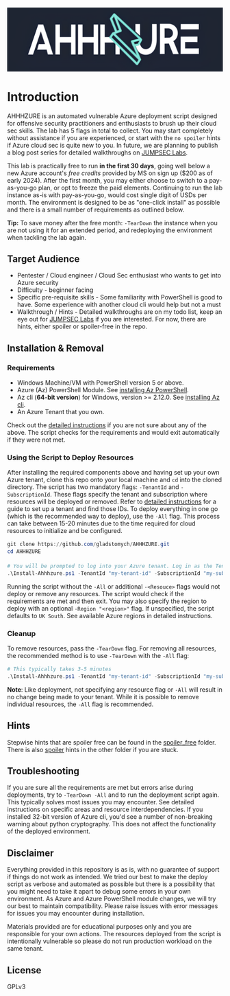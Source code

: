 ![Project Logo](screenshots/logo.png)

# Introduction
AHHHZURE is an automated vulnerable Azure deployment script designed for offensive security practitioners and enthusiasts to brush up their cloud sec skills. The lab has 5 flags in total to collect. You may start completely without assistance if you are experienced, or start with the `no spoiler` hints if Azure cloud sec is quite new to you. In future, we are planning to publish a blog post series for detailed walkthroughs on [JUMPSEC Labs](https://labs.jumpsec.com/).

This lab is practically free to run **in the first 30 days**, going well below a new Azure account's *free credits* provided by MS on sign up ($200 as of early 2024). After the first month, you may either choose to switch to a pay-as-you-go plan, or opt to freeze the paid elements. Continuing to run the lab instance as-is with pay-as-you-go, would cost single digit of USDs per month. The environment is designed to be as "one-click install" as possible and there is a small number of requirements as outlined below. 

**Tip:** To save money after the free month: `-TearDown` the instance when you are not using it for an extended period, and redeploying the environment when tackling the lab again.

## Target Audience
- Pentester / Cloud engineer / Cloud Sec enthusiast who wants to get into Azure security
- Difficulty - beginner facing
- Specific pre-requisite skills - Some familiarity with PowerShell is good to have. Some experience with another cloud cli would help but not a must
- Walkthrough / Hints - Detailed walkthroughs are on my todo list, keep an eye out for [JUMPSEC Labs](https://labs.jumpsec.com/) if you are interested. For now, there are hints, either spoiler or spoiler-free in the repo.

## Installation & Removal
### Requirements
- Windows Machine/VM with PowerShell version 5 or above.
- Azure (Az) PowerShell Module. See [installing Az PowerShell](https://learn.microsoft.com/en-us/powershell/azure/install-azure-powershell).
- Az cli (**64-bit version**) for Windows, version >= 2.12.0. See [installing Az cli](https://learn.microsoft.com/en-us/cli/azure/install-azure-cli-windows).
- An Azure Tenant that you own.

Check out the [detailed instructions](./detailed_instructions.md) if you are not sure about any of the above. The script checks for the requirements and would exit automatically if they were not met.

### Using the Script to Deploy Resources

After installing the required components above and having set up your own Azure tenant, clone this repo onto your local machine and `cd` into the cloned directory. The script has two mandatory flags: `-TenantId` and `-SubscriptionId`. These flags specify the tenant and subscription where resources will be deployed or removed. Refer to [detailed instructions](./detailed_instructions.md) for a guide to set up a tenant and find those IDs. To deploy everything in one go (which is the recommended way to deploy), use the `-All` flag. This process can take between 15-20 minutes due to the time required for cloud resources to initialize and be configured. 

```PowerShell
git clone https://github.com/gladstomych/AHHHZURE.git
cd AHHHZURE

# You will be prompted to log into your Azure tenant. Log in as the Tenant Owner / Global Admin and provide additional confirmations as required.
.\Install-Ahhhzure.ps1 -TenantId "my-tenant-id" -SubscriptionId "my-subscription-id" -All
```

Running the script without the `-All` or additional `-<Resouce>` flags would not deploy or remove any resources. The script would check if the requirements are met and then exit. You may also specify the region to deploy with an optional `-Region "<region>"` flag. If unspecified, the script defaults to `UK South`. See available Azure regions in detailed instructions.

### Cleanup
To remove resources, pass the `-TearDown` flag. For removing all resources, the recommended method is to use `-TearDown` with the `-All` flag:

```PowerShell
# This typically takes 3-5 minutes
.\Install-Ahhhzure.ps1 -TenantId "my-tenant-id" -SubscriptionId "my-subscription-id" -TearDown -All
```

**Note**: Like deployment, not specifying any resource flag or `-All` will result in no change being made to your tenant. While it is possible to remove individual resources, the `-All` flag is recommended.

## Hints
Stepwise hints that are spoiler free can be found in the [spoiler_free](./Hints/spoiler_free) folder. There is also [spoiler](./Hints/spoiler) hints in the other folder if you are stuck. 


## Troubleshooting
If you are sure all the requirements are met but errors arise during deployments, try to `-TearDown -All` and to run the deployment script again. This typically solves most issues you may encounter. See detailed instructions on specific areas and resource interdependencies. If you installed 32-bit version of Azure cli, you'd see a number of non-breaking warning about python cryptography. This does not affect the functionality of the deployed environment.

## Disclaimer
Everything provided in this repository is as is, with no guarantee of support if things do not work as intended. We tried our best to make the deploy script as verbose and automated as possible but there is a possibility that you might need to take it apart to debug some errors in your own environment. As Azure and Azure PowerShell module changes, we will try our best to maintain compatibility. Please raise issues with error messages for issues you may encounter during installation. 

Materials provided are for educational purposes only and you are responsible for your own actions. The resources deployed from the script is intentionally vulnerable so please do not run production workload on the same tenant.

## License
GPLv3
